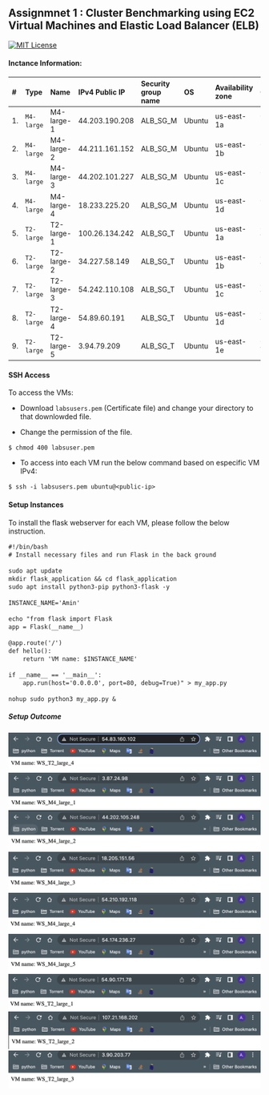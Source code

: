 
## Assignmnet 1 : Cluster Benchmarking using EC2 Virtual Machines and Elastic Load Balancer (ELB)

[![MIT License](https://img.shields.io/badge/License-MIT-green.svg)](https://choosealicense.com/licenses/mit/)

#### Inctance Information:


| #  | Type       | Name       | IPv4 Public IP | Security group name | OS     | Availability zone | Cluster    |
| :- | :--------- | :--------- | :------------- | :------------------ |:------ | :---------------- | :--------- |
| 1. | `M4-large` | M4-large-1 | 44.203.190.208 |      ALB_SG_M       | Ubuntu |     us-east-1a    | Cluster M  |
| 2. | `M4-large` | M4-large-2 | 44.211.161.152 |      ALB_SG_M       | Ubuntu |     us-east-1b    | Cluster M  |
| 3. | `M4-large` | M4-large-3 | 44.202.101.227 |      ALB_SG_M       | Ubuntu |     us-east-1c    | Cluster M  |
| 4. | `M4-large` | M4-large-4 | 18.233.225.20  |      ALB_SG_M       | Ubuntu |     us-east-1d    | Cluster M  |
| 5. | `T2-large` | T2-large-1 | 100.26.134.242 |      ALB_SG_T       | Ubuntu |     us-east-1a    | Cluster T  |
| 6. | `T2-large` | T2-large-2 | 34.227.58.149  |      ALB_SG_T       | Ubuntu |     us-east-1b    | Cluster T  |
| 7. | `T2-large` | T2-large-3 | 54.242.110.108 |      ALB_SG_T       | Ubuntu |     us-east-1c    | Cluster T  |
| 8. | `T2-large` | T2-large-4 | 54.89.60.191   |      ALB_SG_T       | Ubuntu |     us-east-1d    | Cluster T  |
| 9. | `T2-large` | T2-large-5 | 3.94.79.209    |      ALB_SG_T       | Ubuntu |     us-east-1e    | Cluster T  |



#### SSH Access
  To access the VMs:

  - Download `labsusers.pem` (Certificate file) and change your directory to that downlowded file.
  
  - Change the permission of the file.
  ```console
  $ chmod 400 labsuser.pem
  ```
  
  - To access into each VM run the below command based on especific VM IPv4:
  ```console
  $ ssh -i labsusers.pem ubuntu@<public-ip>
  ```

#### Setup Instances

To install the flask webserver for each VM, please follow the below instruction.

```console
#!/bin/bash
# Install necessary files and run Flask in the back ground 

sudo apt update
mkdir flask_application && cd flask_application
sudo apt install python3-pip python3-flask -y

INSTANCE_NAME='Amin'

echo "from flask import Flask
app = Flask(__name__)

@app.route('/')
def hello():
    return 'VM name: $INSTANCE_NAME'

if __name__ == '__main__':
    app.run(host='0.0.0.0', port=80, debug=True)" > my_app.py

nohup sudo python3 my_app.py &
```


##### Setup Outcome
![pic 1](Setup_pics/1.png)
![pic 2](Setup_pics/2.png)
![pic 3](Setup_pics/3.png)
![pic 4](Setup_pics/4.png)
![pic 5](Setup_pics/5.png)
![pic 6](Setup_pics/6.png)
![pic 7](Setup_pics/7.png)
![pic 8](Setup_pics/8.png)
![pic 9](Setup_pics/9.png)
